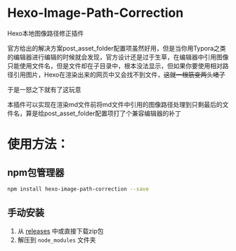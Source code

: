 # Hexo-Image-Path-Correction

Hexo本地图像路径修正插件

官方给出的解决方案post_asset_folder配置项虽然好用，但是当你用Typora之类的编辑器进行编辑的时候就会发现，官方设计还是过于生草，在编辑器中引用图像只能使用文件名，但是文件却在子目录中，根本没法显示，但如果你要使用相对路径引用图片，Hexo在渲染出来的网页中又会找不到文件，~~这就一根筋变两头堵了~~

于是一怒之下就有了这玩意

本插件可以实现在渲染md文件前将md文件中引用的图像路径处理到只剩最后的文件名，算是给post_asset_folder配置项打了个兼容编辑器的补丁

# 使用方法：

## npm包管理器

```bash
npm install hexo-image-path-correction --save
```



## 手动安装

1. 从 [releases](https://github.com/rlruoli/Hexo-Image-Path-Correction/releases/latest) 中或直接下载zip包
2. 解压到 `node_modules` 文件夹

